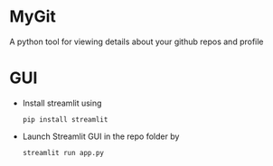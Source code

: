 # MyGit
 A python tool for viewing details about your github repos and profile

# GUI
 - Install streamlit using
   ```
   pip install streamlit
   ```
 - Launch Streamlit GUI in the repo folder by
   ```
   streamlit run app.py
   ```
